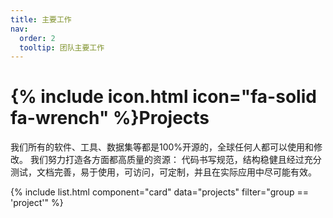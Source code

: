 ```yaml
---
title: 主要工作
nav:
  order: 2
  tooltip: 团队主要工作
---
```


# {% include icon.html icon="fa-solid fa-wrench" %}Projects

我们所有的软件、工具、数据集等都是100%开源的，全球任何人都可以使用和修改。
我们努力打造各方面都高质量的资源：
代码书写规范，结构稳健且经过充分测试，文档完善，易于使用，可访问，可定制，并且在实际应用中尽可能有效。

{% include list.html component="card" data="projects" filter="group == 'project'" %}

<!-- {% include tags.html tags="publication, resource, website" %} -->

<!-- {% include search-info.html %} -->

<!-- 
{% include section.html %}

## Featured

{% include list.html component="card" data="projects" filter="group == 'featured'" %}

{% include section.html %}

## More

{% include list.html component="card" data="projects" filter="!group" style="small" %} -->
